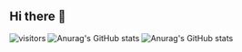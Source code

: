 ## Hi there 👋
![visitors](https://visitor-badge.glitch.me/badge?page_id=Bohemiana&left_color=green&right_color=ambient_gradient)
![Anurag's GitHub stats](https://github-readme-stats.vercel.app/api?username=bohemiana)
![Anurag's GitHub stats](https://github-readme-stats.vercel.app/api?username=anuraghazra&show_icons=true&theme=ambient_gradient)
<!--
**Bohemiana/Bohemiana** is a ✨ _special_ ✨ repository because its `README.md` (this file) appears on your GitHub profile.

Here are some ideas to get you started:

- 🔭 I’m currently working on ...
- 🌱 I’m currently learning ...
- 👯 I’m looking to collaborate on ...
- 🤔 I’m looking for help with ...
- 💬 Ask me about ...
- 📫 How to reach me: ...
- 😄 Pronouns: ...
- ⚡ Fun fact: ...
-->
